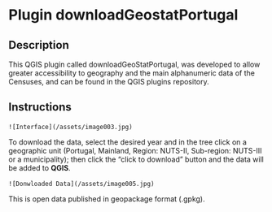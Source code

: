 # Plugin downloadGeostatPortugal

## Description
This QGIS plugin called downloadGeoStatPortugal, was developed to allow greater accessibility to geography and the main alphanumeric data of the Censuses, and can be found in the QGIS plugins repository.

## Instructions

	![Interface](/assets/image003.jpg)

To download the data, select the desired year and in the tree click on a geographic unit (Portugal, Mainland, Region: NUTS-II, Sub-region: NUTS-III or a municipality); then click the “click to download” button and the data will be added to **QGIS**.


    ![Donwloaded Data](/assets/image005.jpg)

This is open data published in geopackage format (.gpkg).